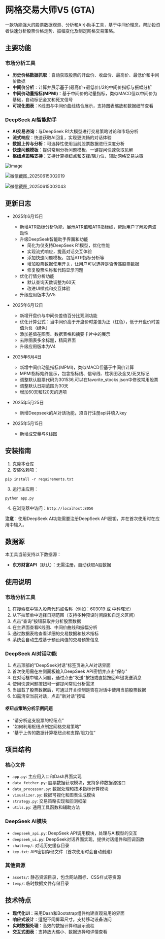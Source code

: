 # 网格交易大师V5 (GTA)

一款功能强大的股票数据观测、分析和AI小助手工具，基于中间价理念，帮助投资者快速分析股票价格走势、振幅变化及制定网格交易策略。

## 主要功能

### 市场分析工具

- **历史价格数据抓取**：自动获取股票的开盘价、收盘价、最高价、最低价和中间价数据
- **中间价分析**：计算并展示基于(最高价+最低价)/2的中间价指标与振幅分析
- **中间价动量指标(MPMI)**：基于中间价的动量指标，类似MACD但以中间价为基础，自动标记金叉和死叉信号
- **可视化图表**：K线图与中间价曲线结合展示，支持图表缩放和数据细节查看

### DeepSeek AI智能助手

- **AI交易咨询**：与DeepSeek R1大模型进行交易策略讨论和市场分析
- **流式响应**：快速获取AI回复，实现更流畅的对话体验
- **数据上传与分析**：可选择性使用当前股票数据进行深度分析
- **快速问题模板**：提供常用分析问题模板，一键提问快速获取见解
- **枢纽点策略支持**：支持计算枢纽点和支撑/阻力位，辅助网格交易决策

![image](https://github.com/user-attachments/assets/d5abda46-fa8f-4ac5-9f1d-4331b8ffaa56)

![微信截图_20250615002019](https://github.com/user-attachments/assets/c8b760db-4413-4489-9de0-2c54668debc1)

![微信截图_20250615002043](https://github.com/user-attachments/assets/aa655f2c-b49d-49d6-ab6d-3c6eef41b898)


## 更新日志

- 2025年6月15日
  - 新增ATR指标分析功能，展示ATR值和ATR指标线，帮助用户了解股票波动性
  - 升级DeepSeek智能助手界面和功能
    - 简化为仅支持DeepSeek R1模型，优化性能
    - 实现流式响应，提高对话交互体验
    - 添加快速问题模板，包括ATR指标分析等
    - 增加股票数据使用开关，让用户可以选择是否传递股票数据
    - 修复股票名称和代码显示问题
  - 优化行情分析功能
    - 默认查询天数调整为60天
    - 改进UI样式和交互体验
  - 升级应用版本为V5

- 2025年6月12日
  - 新增开盘价与中间价差值百分比观测功能
  - 优化计算公式：当中间价高于开盘价时差值为正（红色），低于开盘价时差值为负（绿色）
  - 添加差值在图表、数据表格和摘要卡片中的展示
  - 去除图表多余标题，精简界面
  - 升级应用版本为V4

- 2025年6月4日
  - 新增中间价动量指标(MPMI)，类似MACD但基于中间价计算
  - MPMI指标始终显示，包含指标线、信号线、柱状图及金叉/死叉标记
  - 调整默认股票代码为301536,可以在favorite_stocks.json中修改常用股票
  - 调整默认日期范围为30天
  - 增加60天和120天的选项

- 2025年5月25日
  - 新增Deepseek的AI对话功能，须自行注册api并填入key

- 2025年5月15日
  - 新增成交量与K线图


## 安装指南

1. 克隆本仓库
2. 安装依赖项：
```
pip install -r requirements.txt
```
3. 运行主应用：
```
python app.py
```
4. 在浏览器中访问：`http://localhost:8050`

**注意**：使用DeepSeek AI功能需要注册DeepSeek API密钥，并在首次使用时在应用中输入。

## 数据源

本工具当前支持以下数据源：
- **东方财富API**（默认）：无需注册，自动获取A股数据

## 使用说明

### 市场分析工具

1. 在搜索框中输入股票代码或名称（例如：603019 或 中科曙光）
2. 从下拉菜单中选择日期范围（支持多种预设时间段和自定义区间）
3. 点击“查询”按钮获取并分析股票数据
4. 在主界面查看K线图、中间价曲线和振幅分析
5. 通过数据表格查看详细的交易数据和技术指标
6. 系统会自动生成基于预设阈值的交易预警信息

### DeepSeek AI对话功能

1. 点击顶部的"DeepSeek对话"标签页进入AI对话界面
2. 首次使用需在左侧面板输入DeepSeek API密钥并点击"保存"
3. 在对话框中输入问题，通过点击"发送"按钮或直接按回车键发送消息
4. 使用快速问题按钮可一键提问常见分析需求
5. 当加载了股票数据后，可通过开关控制是否在对话中使用当前股票数据
6. 如需清空当前对话，点击"新对话"按钮

#### 枢纽点策略分析示例问题

- “请分析这支股票的枢纽点”
- “如何利用枢纽点制定网格交易策略”
- “基于上传的数据计算枢纽点和支撑/阻力位”

## 项目结构

### 核心文件

- `app.py`: 主应用入口和Dash界面实现
- `data_fetcher.py`: 股票数据获取模块，支持多种数据源接口
- `data_processor.py`: 数据处理和技术指标计算模块
- `visualizer.py`: 数据可视化和图表生成模块
- `strategy.py`: 交易策略实现和回测框架
- `utils.py`: 通用工具函数和辅助方法

### DeepSeek AI模块

- `deepseek_api.py`: DeepSeek API调用模块，处理与AI模型的交互
- `deepseek_ui.py`: DeepSeek对话界面实现，提供对话组件和回调函数
- `chattemp/`: 对话历史缓存目录
- `key.txt`: API密钥存储文件（首次使用时会自动创建）

### 其他资源

- `assets/`: 静态资源目录，包含网站图标、CSS样式等资源
- `temp/`: 临时数据文件存储目录

## 技术特点

- **现代化UI**：采用Dash和Bootstrap组件构建直观易用的界面
- **响应式设计**：适配不同屏幕尺寸，支持移动设备访问
- **实时数据处理**：高效的数据计算和展示流程
- **交互式图表**：支持放大缩小、数据选择和详情查看

